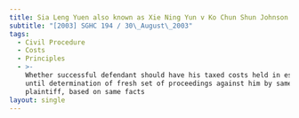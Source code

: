 ```yaml
---
title: Sia Leng Yuen also known as Xie Ning Yun v Ko Chun Shun Johnson (No 2)
subtitle: "[2003] SGHC 194 / 30\_August\_2003"
tags:
  - Civil Procedure
  - Costs
  - Principles
  - >-
    Whether successful defendant should have his taxed costs held in escrow,
    until determination of fresh set of proceedings against him by same
    plaintiff, based on same facts
layout: single
---
```


